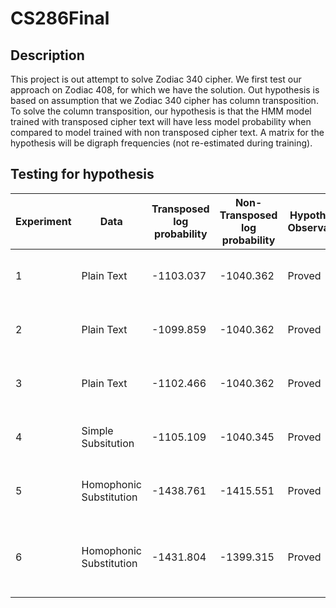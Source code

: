 # CS286Final

## Description
This project is out attempt to solve Zodiac 340 cipher. We first test our approach on Zodiac 408, for which we have the solution. Out hypothesis is based on assumption that we Zodiac 340 cipher has column transposition. To solve the column transposition, our hypothesis is that the HMM model trained with transposed cipher text will have less model probability when compared to model trained with non transposed cipher text. A matrix for the hypothesis will be digraph frequencies (not re-estimated during training).

## Testing for hypothesis
|  Experiment | Data | Transposed log probability | Non-Transposed log probability | Hypothesis Observation | Description |
| --- | --- | --- | --- | --- | --- |
|1|	Plain Text				|-1103.037| -1040.362|	Proved|	N = 26; M = 26; Iterations = 200;|
|2|	Plain Text				|-1099.859| -1040.362|	Proved|	N = 26; M = 26; Iterations = 200;|
|3|	Plain Text				|-1102.466| -1040.362|	Proved|	N = 26; M = 26; Iterations = 200;|
|4|	Simple Subsitution		|-1105.109| -1040.345|	Proved|	N = 26; M = 26; Iterations = 200;|
|5|	Homophonic Substitution	|-1438.761| -1415.551|	Proved|	N = 26; M = 54; Iterations = 200;|
|6|	Homophonic Substitution	|-1431.804| -1399.315|	Proved|	N = 26; M = 54; Iterations = 200; restarts = 10;|
